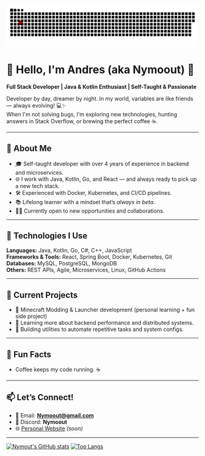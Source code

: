 <a href="#"><img src="contributions.svg"></a>

# 👋 Hello, I'm Andres (aka Nymoout) 🚀

**Full Stack Developer | Java & Kotlin Enthusiast | Self-Taught & Passionate**

Developer by day, dreamer by night. In my world, variables are like friends — always evolving! 💻✨  
When I'm not solving bugs, I'm exploring new technologies, hunting answers in Stack Overflow, or brewing the perfect coffee ☕.

---

## 🧠 About Me
- 🎓 Self-taught developer with over 4 years of experience in backend and microservices.
- 🌐 I work with Java, Kotlin, Go, and React — and always ready to pick up a new tech stack.
- 🛠️ Experienced with Docker, Kubernetes, and CI/CD pipelines.
- 📚 Lifelong learner with a mindset that’s *always in beta*.
- 👨‍💻 Currently open to new opportunities and collaborations.

---

## 🔧 Technologies I Use

**Languages:** Java, Kotlin, Go, C#, C++, JavaScript  
**Frameworks & Tools:** React, Spring Boot, Docker, Kubernetes, Git  
**Databases:** MySQL, PostgreSQL, MongoDB  
**Others:** REST APIs, Agile, Microservices, Linux, GitHub Actions  

---

## 🎯 Current Projects
- 🧩 Minecraft Modding & Launcher development (personal learning + fun side project)
- 🧪 Learning more about backend performance and distributed systems.
- 🔧 Building utilities to automate repetitive tasks and system configs.

---

## 🧩 Fun Facts
- Coffee keeps my code running. ☕

---

## 📫 Let’s Connect!
- 📧 Email: **Nymoout@gmail.com**
- 💬 Discord: **Nymoout**
- 🌐 [Personal Website](#) *(soon)*

---

[![Nymout's GitHub stats](https://github-readme-stats.vercel.app/api?username=nymoout&show_icons=true&theme=merko&count_private=true)](https://github.com/nymoout/)
[![Top Langs](https://github-readme-stats.vercel.app/api/top-langs/?username=nymoout&layout=compact&theme=tokyonight)](https://github.com/Nymoout/)
